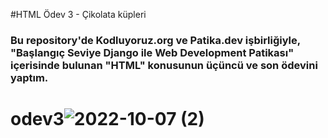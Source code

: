 #HTML Ödev 3 - Çikolata küpleri
### Bu repository'de Kodluyoruz.org ve Patika.dev işbirliğiyle, "Başlangıç Seviye Django ile Web Development Patikası" içerisinde bulunan "HTML" konusunun üçüncü ve son ödevini yaptım.

# odev3![2022-10-07 (2)](https://user-images.githubusercontent.com/93201374/194487331-3674b832-5ef4-45f6-b6ab-82450e5f5b47.png)
